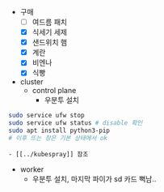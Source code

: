 - 구매
  - [ ] 여드름 패치
  - [X] 식세기 세제
  - [X] 샌드위치 햄
  - [X] 계란
  - [X] 비엔나
  - [X] 식빵
  
- cluster
  - control plane
    - 우분투 설치
```sh
sudo service ufw stop
sudo service ufw status # disable 확인
sudo apt install python3-pip
# 이후 뜨는 창은 기본 상태에서 ok
```
    - [[../kubespray]] 참조

  - worker
    - 우분투 설치, 마지막 파이가 sd 카드 뻑남..
